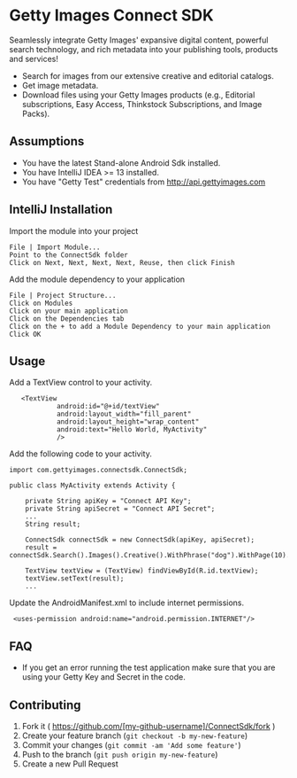 # Getty Images Connect SDK 

Seamlessly integrate Getty Images' expansive digital content, powerful search technology, and rich metadata into your publishing tools, products and services!

- Search for images from our extensive creative and editorial catalogs.
- Get image metadata.
- Download files using your Getty Images products (e.g., Editorial subscriptions, Easy Access, Thinkstock Subscriptions, and Image Packs).

## Assumptions
* You have the latest Stand-alone Android Sdk installed.
* You have IntelliJ IDEA >= 13 installed.
* You have "Getty Test" credentials from http://api.gettyimages.com

## IntelliJ Installation
Import the module into your project
```
File | Import Module...
Point to the ConnectSdk folder
Click on Next, Next, Next, Next, Reuse, then click Finish
```
Add the module dependency to your application
````
File | Project Structure...
Click on Modules
Click on your main application
Click on the Dependencies tab
Click on the + to add a Module Dependency to your main application
Click OK
````

## Usage
Add a TextView control to your activity.
```
   <TextView
            android:id="@+id/textView"
            android:layout_width="fill_parent"
            android:layout_height="wrap_content"
            android:text="Hello World, MyActivity"
            />
```
Add the following code to your activity.
```
import com.gettyimages.connectsdk.ConnectSdk;

public class MyActivity extends Activity {

    private String apiKey = "Connect API Key";
    private String apiSecret = "Connect API Secret";
	...
    String result;

	ConnectSdk connectSdk = new ConnectSdk(apiKey, apiSecret);
	result = connectSdk.Search().Images().Creative().WithPhrase("dog").WithPage(10).ExecuteAsync();
	
	TextView textView = (TextView) findViewById(R.id.textView);
    textView.setText(result);
	...
```
Update the AndroidManifest.xml to include internet permissions.
```
 <uses-permission android:name="android.permission.INTERNET"/>
```

## FAQ
* If you get an error running the test application make sure that you are using your Getty Key and Secret in the code.
## Contributing

1. Fork it ( https://github.com/[my-github-username]/ConnectSdk/fork )
2. Create your feature branch (`git checkout -b my-new-feature`)
3. Commit your changes (`git commit -am 'Add some feature'`)
4. Push to the branch (`git push origin my-new-feature`)
5. Create a new Pull Request
